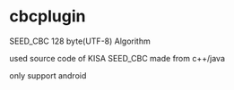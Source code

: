# cbcplugin

SEED_CBC 128 byte(UTF-8) Algorithm 

used source code of KISA SEED_CBC made from c++/java

only support android 